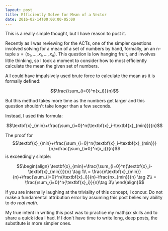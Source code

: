 ```yaml
---
layout: post
title: Efficiently Solve for Mean of a Vector
date: 2016-02-14T00:00:00-05:00
---
```


This is a really simple thought, but I have reason to post it.

Recently as I was reviewing for the ACTs, one of the simpler questions involved solving for a mean of a set of numbers by hand, formally, an an n-tuple $x=(x_1,...,x_i,...,x_n)$. This question is low hanging fruit, and involves little thinking, so I took a moment to consider how to most efficiently calculate the mean the given set of numbers.

A I could have impulsively used brute force to calculate the mean as it is formally defined:

$$\frac{\sum_{i=0}^n{x_i}}{n}$$

But this method takes more time as the numbers get larger and this question shouldn't take longer than a few seconds. 

Instead, I used this formula:

$$\textbf{x}_{min}+\frac{\sum_{i=0}^n{\textbf{x}_i-\textbf{x}_{min}}}{n}$$

The proof for  $$\textbf{x}_{min}+\frac{\sum_{i=0}^n{\textbf{x}_i-\textbf{x}_{min}}}{n}=\frac{\sum_{i=0}^n{x_i}}{n}$$ is exceedingly simple:

$$\begin{align}
   \textbf{x}_{min}+\frac{\sum_{i=0}^n{\textbf{x}_i-\textbf{x}_{min}}}{n} \tag 1\\
   = \frac{n\textbf{x}_{min}}{n}+\frac{\sum_{i=0}^n{\textbf{x}_i}}{n}-\frac{nx_{min}}{n} \tag 2\\
   = \frac{\sum_{i=0}^n{\textbf{x}_i}}{n}\tag 3\\
\end{align}$$

If you are internally laughing at the triviality of this concept, I concur. Do not make a fundamental attribution error by assuming this post belies my ability to do *real math*. 

My true intent in writing this post was to practice my mathjax skills and to share a quick idea I had. If I don't have time to write long, deep posts, the substitute is more simpler ones. 
